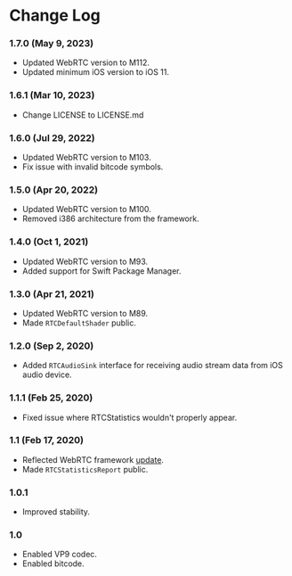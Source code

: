 # Change Log

### 1.7.0 (May 9, 2023)
* Updated WebRTC version to M112.  
* Updated minimum iOS version to iOS 11.  

### 1.6.1 (Mar 10, 2023)
* Change LICENSE to LICENSE.md 

### 1.6.0 (Jul 29, 2022)
* Updated WebRTC version to M103.  
* Fix issue with invalid bitcode symbols. 

### 1.5.0 (Apr 20, 2022)
* Updated WebRTC version to M100.
* Removed i386 architecture from the framework.  

### 1.4.0 (Oct 1, 2021)
* Updated WebRTC version to M93.
* Added support for Swift Package Manager.

### 1.3.0 (Apr 21, 2021)
* Updated WebRTC version to M89.
* Made `RTCDefaultShader` public.    

### 1.2.0 (Sep 2, 2020)
* Added `RTCAudioSink` interface for receiving audio stream data from iOS audio device. 

### 1.1.1 (Feb 25, 2020)
* Fixed issue where RTCStatistics wouldn't properly appear.

### 1.1 (Feb 17, 2020)
* Reflected WebRTC framework [update](https://groups.google.com/forum/#!msg/discuss-webrtc/Ozvbd0p7Q1Y/M4WN2cRKCwAJ).
* Made `RTCStatisticsReport` public.

### 1.0.1
* Improved stability.

### 1.0
* Enabled VP9 codec.
* Enabled bitcode. 
